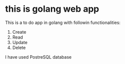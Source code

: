 <h1>this is golang web app</h1>
<p>This is a to do app in golang with followin functionalities:</p>
<ol>
<li>Create</li>
<li>Read</li>
<li>Update</li>
<li>Delete</li>
</ol>
<p>I have used PostreSQL database</p>